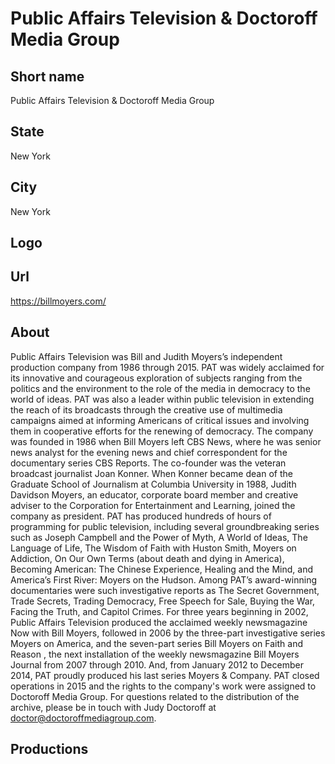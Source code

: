 # Public Affairs Television & Doctoroff Media Group

## Short name

Public Affairs Television & Doctoroff Media Group

## State

New York

## City

New York

## Logo

## Url

https://billmoyers.com/

## About

Public Affairs Television was Bill and Judith Moyers’s independent production company from 1986 through 2015. PAT was widely acclaimed for its innovative and courageous exploration of subjects ranging from the politics and the environment to the role of the media in democracy to the world of ideas. PAT was also a leader within public television in extending the reach of its broadcasts through the creative use of multimedia campaigns aimed at informing Americans of critical issues and involving them in cooperative efforts for the renewing of democracy.
The company was founded in 1986 when Bill Moyers left CBS News, where he was senior news analyst for the evening news and chief correspondent for the documentary series CBS Reports. The co-founder was the veteran broadcast journalist Joan Konner. When Konner became dean of the Graduate School of Journalism at Columbia University in 1988, Judith Davidson Moyers, an educator, corporate board member and creative adviser to the Corporation for Entertainment and Learning, joined the company as president.
PAT has produced hundreds of hours of programming for public television, including several groundbreaking series such as Joseph Campbell and the Power of Myth, A World of Ideas, The Language of Life, The Wisdom of Faith with Huston Smith, Moyers on Addiction, On Our Own Terms (about death and dying in America), Becoming American: The Chinese Experience, Healing and the Mind, and America’s First River: Moyers on the Hudson. Among PAT’s award-winning documentaries were such investigative reports as The Secret Government, Trade Secrets, Trading Democracy, Free Speech for Sale, Buying the War, Facing the Truth, and Capitol Crimes.
For three years beginning in 2002, Public Affairs Television produced the acclaimed weekly newsmagazine Now with Bill Moyers, followed in 2006 by the three-part investigative series Moyers on America, and the seven-part series Bill Moyers on Faith and Reason , the next installation of the weekly newsmagazine Bill Moyers Journal from 2007 through 2010. And, from January 2012 to December 2014, PAT proudly produced his last series Moyers & Company. 
PAT closed operations in 2015 and the rights to the company's work were assigned to Doctoroff Media Group. For questions related to the distribution of the archive, please be in touch with Judy Doctoroff at doctor@doctoroffmediagroup.com. 

## Productions 
 
